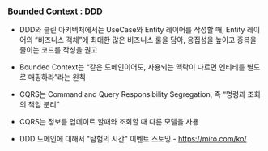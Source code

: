### Bounded Context : DDD
* DDD와 클린 아키텍처에서는 UseCase와 Entity 레이어를 작성할 때, Entity 레이어의 “비즈니스 객체”에 최대한 많은 비즈니스 룰을 담아, 응집성을 높이고 중복을 줄이는 코드를 작성을 권고
* Bounded Context는 “같은 도메인이어도, 사용되는 맥락이 다르면 엔티티를 별도로 매핑하라”라는 원칙
* CQRS는 Command and Query Responsibility Segregation, 즉 “명령과 조회의 책임 분리”
* CQRS는 정보를 업데이트 할때와 조회할 때 다른 모델을 사용

* DDD 도메인에 대해서 "탐험의 시간" 이벤트 스토밍 - https://miro.com/ko/
